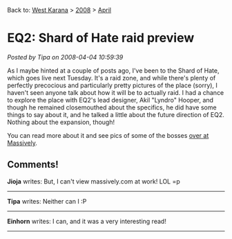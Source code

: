 Back to: [West Karana](/posts/westkarana.md) > [2008](/posts/2008/westkarana.md) > [April](./westkarana.md)
# EQ2: Shard of Hate raid preview

*Posted by Tipa on 2008-04-04 10:59:39*

As I maybe hinted at a couple of posts ago, I've been to the Shard of Hate, which goes live next Tuesday. It's a raid zone, and while there's plenty of perfectly precocious and particularly pretty pictures of the place (sorry), I haven't seen anyone talk about how it will be to actually raid. I had a chance to explore the place with EQ2's lead designer, Akil "Lyndro" Hooper, and though he remained closemouthed about the specifics, he did have some things to say about it, and he talked a little about the future direction of EQ2. Nothing about the expansion, though!

You can read more about it and see pics of some of the bosses [over at Massively](http://www.massively.com/2008/04/04/raiding-lu-44-preview-do-you-feel-the-hate/).
## Comments!

**Jioja** writes: But, I can't view massively.com at work! LOL =p

---

**Tipa** writes: Neither can I :P

---

**Einhorn** writes: I can, and it was a very interesting read!

---


